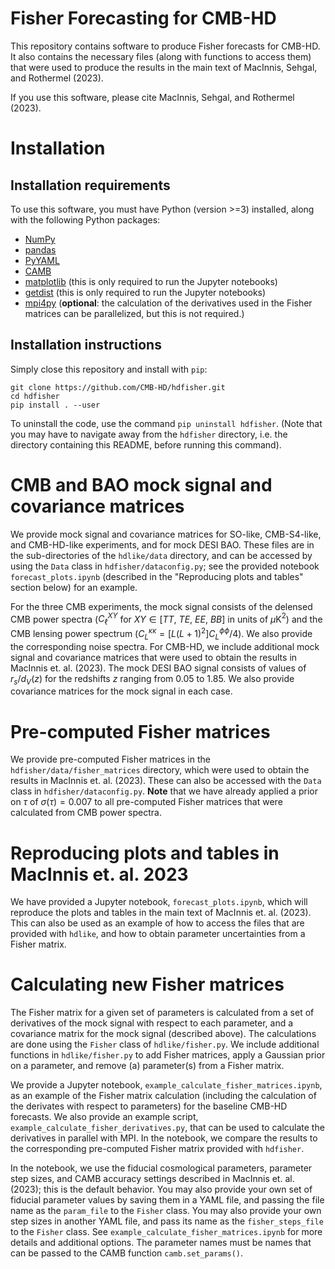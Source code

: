 # Fisher Forecasting for CMB-HD

This repository contains software to produce Fisher forecasts for CMB-HD. It also contains the necessary files (along with functions to access them) that were used to produce the results in the main text of MacInnis, Sehgal, and Rothermel (2023). 

If you use this software, please cite MacInnis, Sehgal, and Rothermel (2023).


# Installation

## Installation requirements

To use this software, you must have Python (version >=3) installed, along with the following Python packages:
- [NumPy](https://numpy.org/)
- [pandas](https://pandas.pydata.org/)
- [PyYAML](https://pyyaml.org/wiki/PyYAMLDocumentation)
- [CAMB](https://camb.readthedocs.io/en/latest/)
- [matplotlib](https://matplotlib.org/) (this is only required to run the Jupyter notebooks)
- [getdist](https://getdist.readthedocs.io/en/latest/intro.html) (this is only required to run the Jupyter notebooks)
- [mpi4py](https://mpi4py.readthedocs.io/en/stable/) (__optional__: the calculation of the derivatives used in the Fisher matrices can be parallelized, but this is not required.) 


## Installation instructions

Simply close this repository and install with `pip`:

```
git clone https://github.com/CMB-HD/hdfisher.git
cd hdfisher
pip install . --user
```

To uninstall the code, use the command `pip uninstall hdfisher`. (Note that you may have to navigate away from the `hdfisher` directory, i.e. the directory containing this README, before running this command).


# CMB and BAO mock signal and covariance matrices

We provide mock signal and covariance matrices for SO-like, CMB-S4-like, and CMB-HD-like experiments, and for mock DESI BAO. These files are in the sub-directories of the `hdlike/data` directory, and can be accessed by using the `Data` class in `hdfisher/dataconfig.py`; see the provided notebook `forecast_plots.ipynb` (described in the "Reproducing plots and tables" section below) for an example.

For the three CMB experiments, the mock signal consists of the delensed CMB power spectra ($C_\ell^{XY}$ for $XY \in [TT,~TE,~EE,~BB]$ in units of $\mu$K$^2$) and the CMB lensing power spectrum ($C_L^{\kappa\kappa} = [L(L+1)^2] C_L^{\phi\phi} / 4$). We also provide the corresponding noise spectra. For CMB-HD, we include additional mock signal and covariance matrices that were used to obtain the results in MacInnis et. al. (2023). The mock DESI BAO signal consists of values of $r_s / d_V(z)$ for the redshifts $z$ ranging from $0.05$ to $1.85$. We also provide covariance matrices for the mock signal in each case.


# Pre-computed Fisher matrices

We provide pre-computed Fisher matrices in the `hdfisher/data/fisher_matrices` directory, which were used to obtain the results in MacInnis et. al. (2023). These can also be accessed with the `Data` class in `hdfisher/dataconfig.py`. __Note__ that we have already applied a prior on $\tau$ of $\sigma(\tau) = 0.007$ to all pre-computed Fisher matrices that were calculated from CMB power spectra.


# Reproducing plots and tables in MacInnis et. al. 2023

We have provided a Jupyter notebook, `forecast_plots.ipynb`, which will reproduce the plots and tables in the main text of MacInnis et. al. (2023). This can also be used as an example of how to access the files that are provided with `hdlike`, and how to obtain parameter uncertainties from a Fisher matrix.


# Calculating new Fisher matrices

The Fisher matrix for a given set of parameters is calculated from a set of  derivatives of the mock signal with respect to each parameter, and a covariance matrix for the mock signal (described above). The calculations are done using the `Fisher` class of `hdlike/fisher.py`. We include additional functions in `hdlike/fisher.py` to add Fisher matrices, apply a Gaussian prior on a parameter, and remove (a) parameter(s) from a Fisher matrix. 

We provide a Jupyter notebook, `example_calculate_fisher_matrices.ipynb`, as an example of the Fisher matrix calculation (including the calculation of the derivates with respect to parameters) for the baseline CMB-HD forecasts. We also provide an example script, `example_calculate_fisher_derivatives.py`, that can be used to calculate the derivatives in parallel with MPI. In the notebook, we compare the results to the corresponding pre-computed Fisher matrix provided with `hdfisher`.

In the notebook, we use the fiducial cosmological parameters, parameter step sizes, and CAMB accuracy settings described in MacInnis et. al. (2023); this is the default behavior. You may also provide your own set of fiducial parameter values by saving them in a YAML file, and passing the file name as the `param_file` to the `Fisher` class. You may also provide your own step sizes in another YAML file, and pass its name as the `fisher_steps_file` to the `Fisher` class. See `example_calculate_fisher_matrices.ipynb` for more details and additional options. The parameter names must be names that can be passed to the CAMB function `camb.set_params()`.
